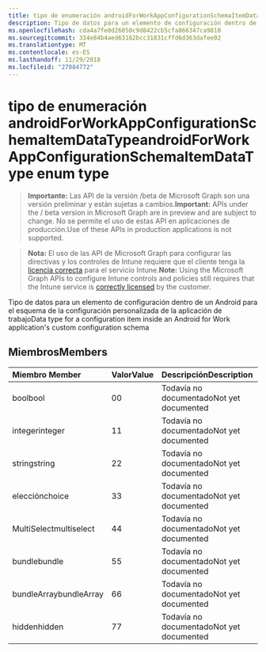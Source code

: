 ```yaml
---
title: tipo de enumeración androidForWorkAppConfigurationSchemaItemDataType
description: Tipo de datos para un elemento de configuración dentro de un Android para el esquema de la configuración personalizada de la aplicación de trabajo
ms.openlocfilehash: cda4a7fe0d26050c9d8422cb5cfa866347ca9810
ms.sourcegitcommit: 334e84b4aed63162bcc31831cffd6d363dafee02
ms.translationtype: MT
ms.contentlocale: es-ES
ms.lasthandoff: 11/29/2018
ms.locfileid: "27084772"
---
```

# <a name="androidforworkappconfigurationschemaitemdatatype-enum-type"></a><span data-ttu-id="61c37-103">tipo de enumeración androidForWorkAppConfigurationSchemaItemDataType</span><span class="sxs-lookup"><span data-stu-id="61c37-103">androidForWorkAppConfigurationSchemaItemDataType enum type</span></span>

> <span data-ttu-id="61c37-104">**Importante:** Las API de la versión /beta de Microsoft Graph son una versión preliminar y están sujetas a cambios.</span><span class="sxs-lookup"><span data-stu-id="61c37-104">**Important:** APIs under the / beta version in Microsoft Graph are in preview and are subject to change.</span></span> <span data-ttu-id="61c37-105">No se permite el uso de estas API en aplicaciones de producción.</span><span class="sxs-lookup"><span data-stu-id="61c37-105">Use of these APIs in production applications is not supported.</span></span>

> <span data-ttu-id="61c37-106">**Nota:** El uso de las API de Microsoft Graph para configurar las directivas y los controles de Intune requiere que el cliente tenga la [licencia correcta](https://go.microsoft.com/fwlink/?linkid=839381) para el servicio Intune.</span><span class="sxs-lookup"><span data-stu-id="61c37-106">**Note:** Using the Microsoft Graph APIs to configure Intune controls and policies still requires that the Intune service is [correctly licensed](https://go.microsoft.com/fwlink/?linkid=839381) by the customer.</span></span>

<span data-ttu-id="61c37-107">Tipo de datos para un elemento de configuración dentro de un Android para el esquema de la configuración personalizada de la aplicación de trabajo</span><span class="sxs-lookup"><span data-stu-id="61c37-107">Data type for a configuration item inside an Android for Work application's custom configuration schema</span></span>
## <a name="members"></a><span data-ttu-id="61c37-108">Miembros</span><span class="sxs-lookup"><span data-stu-id="61c37-108">Members</span></span>
|<span data-ttu-id="61c37-109">Miembro	</span><span class="sxs-lookup"><span data-stu-id="61c37-109">Member</span></span>|<span data-ttu-id="61c37-110">Valor</span><span class="sxs-lookup"><span data-stu-id="61c37-110">Value</span></span>|<span data-ttu-id="61c37-111">Descripción</span><span class="sxs-lookup"><span data-stu-id="61c37-111">Description</span></span>|
|:---|:---|:---|
|<span data-ttu-id="61c37-112">bool</span><span class="sxs-lookup"><span data-stu-id="61c37-112">bool</span></span>|<span data-ttu-id="61c37-113">0</span><span class="sxs-lookup"><span data-stu-id="61c37-113">0</span></span>|<span data-ttu-id="61c37-114">Todavía no documentado</span><span class="sxs-lookup"><span data-stu-id="61c37-114">Not yet documented</span></span>|
|<span data-ttu-id="61c37-115">integer</span><span class="sxs-lookup"><span data-stu-id="61c37-115">integer</span></span>|<span data-ttu-id="61c37-116">1</span><span class="sxs-lookup"><span data-stu-id="61c37-116">1</span></span>|<span data-ttu-id="61c37-117">Todavía no documentado</span><span class="sxs-lookup"><span data-stu-id="61c37-117">Not yet documented</span></span>|
|<span data-ttu-id="61c37-118">string</span><span class="sxs-lookup"><span data-stu-id="61c37-118">string</span></span>|<span data-ttu-id="61c37-119">2</span><span class="sxs-lookup"><span data-stu-id="61c37-119">2</span></span>|<span data-ttu-id="61c37-120">Todavía no documentado</span><span class="sxs-lookup"><span data-stu-id="61c37-120">Not yet documented</span></span>|
|<span data-ttu-id="61c37-121">elección</span><span class="sxs-lookup"><span data-stu-id="61c37-121">choice</span></span>|<span data-ttu-id="61c37-122">3</span><span class="sxs-lookup"><span data-stu-id="61c37-122">3</span></span>|<span data-ttu-id="61c37-123">Todavía no documentado</span><span class="sxs-lookup"><span data-stu-id="61c37-123">Not yet documented</span></span>|
|<span data-ttu-id="61c37-124">MultiSelect</span><span class="sxs-lookup"><span data-stu-id="61c37-124">multiselect</span></span>|<span data-ttu-id="61c37-125">4</span><span class="sxs-lookup"><span data-stu-id="61c37-125">4</span></span>|<span data-ttu-id="61c37-126">Todavía no documentado</span><span class="sxs-lookup"><span data-stu-id="61c37-126">Not yet documented</span></span>|
|<span data-ttu-id="61c37-127">bundle</span><span class="sxs-lookup"><span data-stu-id="61c37-127">bundle</span></span>|<span data-ttu-id="61c37-128">5</span><span class="sxs-lookup"><span data-stu-id="61c37-128">5</span></span>|<span data-ttu-id="61c37-129">Todavía no documentado</span><span class="sxs-lookup"><span data-stu-id="61c37-129">Not yet documented</span></span>|
|<span data-ttu-id="61c37-130">bundleArray</span><span class="sxs-lookup"><span data-stu-id="61c37-130">bundleArray</span></span>|<span data-ttu-id="61c37-131">6</span><span class="sxs-lookup"><span data-stu-id="61c37-131">6</span></span>|<span data-ttu-id="61c37-132">Todavía no documentado</span><span class="sxs-lookup"><span data-stu-id="61c37-132">Not yet documented</span></span>|
|<span data-ttu-id="61c37-133">hidden</span><span class="sxs-lookup"><span data-stu-id="61c37-133">hidden</span></span>|<span data-ttu-id="61c37-134">7</span><span class="sxs-lookup"><span data-stu-id="61c37-134">7</span></span>|<span data-ttu-id="61c37-135">Todavía no documentado</span><span class="sxs-lookup"><span data-stu-id="61c37-135">Not yet documented</span></span>|





